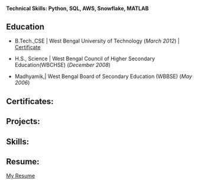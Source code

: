 
#### Technical Skills: Python, SQL, AWS, Snowflake, MATLAB

## Education
- B.Tech.,CSE | West Bengal University of Technology (_March 2012_) | [Certificate](https://drive.google.com/file/d/10LwGIIEVIs3yF1LqQqT0Q8B0_Sm0eWlm/view?usp=drive_link)
             		
- H.S., Science	| West Bengal Council of Higher Secondary Education(WBCHSE) (_December 2008_) 	 			        		
- Madhyamik,| West Bengal Board of Secondary Education (WBBSE) (_May 2006_) 




## Certificates:

## Projects:

## Skills:

## Resume:

  [My Resume](https://students.usask.ca/documents/secc/resume-guide.pdf)
